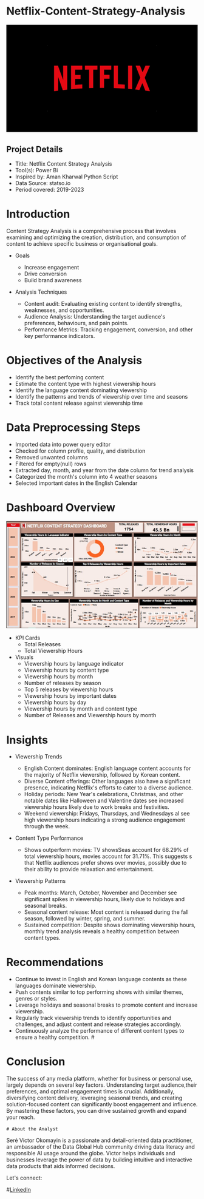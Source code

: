 # Netflix-Content-Strategy-Analysis
![](https://github.com/VictorOkomayin/Files/blob/main/images%20(4).png)

## Project Details
- Title: Netflix Content Strategy Analysis 
- Tool(s): Power Bi
- Inspired by: Aman Kharwal Python Script 
- Data Source: statso.io
- Period covered: 2019-2023

# Introduction 
Content Strategy Analysis is a comprehensive process that involves examining and optimizing the creation, distribution, and consumption of content to achieve specific business or organisational goals.

- Goals
   - Increase engagement
   - Drive conversion
   - Build brand awareness

- Analysis Techniques
   - Content audit: Evaluating existing content to identify strengths, weaknesses, and opportunities.
   - Audience Analysis: Understanding the target audience's preferences, behaviours, and pain points.
   - Performance Metrics: Tracking engagement, conversion, and other key performance indicators.

# Objectives of the Analysis 
- Identify the best perfoming content
- Estimate the content type with highest viewership hours
- Identify the language content dominating viewership
- Identify the patterns and trends of viewership over time and seasons
- Track total content release against viewership time

# Data Preprocessing Steps
- Imported data into power query editor
- Checked for column profile, quality, and distribution
- Removed unwanted columns
- Filtered for empty(null) rows
- Extracted day, month, and year from the date column for trend analysis
- Categorized the month's column into 4 weather seasons
- Selected important dates in the English Calendar

# Dashboard Overview

![](https://github.com/VictorOkomayin/Files/blob/main/netflix1_020832.jpg)

 - KPI Cards
   - Total Releases
   - Total Viewership Hours
 - Visuals
   - Viewership hours by language indicator
   - Viewership hours by content type
   - Viewership hours by month
   - Number of releases by season
   - Top 5 releases by viewership hours
   - Viewership hours by important dates
   - Viewership hours by day
   - Viewership hours by month and content type
   - Number of Releases and Viewership hours by month

# Insights 

- Viewership Trends
   - English Content dominates: English language content accounts for the majority of Netflix viewership, followed by   Korean content.
   - Diverse Content offerings: Other languages also have a significant presence, indicating Netflix's efforts to cater to a diverse audience.
   - Holiday periods: New Year's celebrations, Christmas, and other notable dates like Halloween and Valentine dates see increased viewership hours likely due to work breaks and festivities.
   - Weekend viewership: Fridays, Thursdays, and Wednesdays al see high viewership hours indicating a strong audience engagement through the week.
   
- Content Type Performance
   - Shows outperform movies: TV showsSeas account for 68.29% of total viewership hours, movies account for 31.71%. This suggests s that Netflix audiences prefer shows over movies, possibly due to their ability to provide relaxation and entertainment.
   
- Viewership Patterns
   - Peak months: March, October, November and December see significant spikes in viewership hours, likely due to holidays and seasonal breaks.
   - Seasonal content release: Most content is released during the fall season, followed by winter, spring, and summer.
   - Sustained competition: Despite shows dominating viewership hours, monthly trend analysis reveals a healthy competition between content types.
 
# Recommendations 
  - Continue to invest in English and Korean language contents as these languages dominate viewership.
  - Push contents similar to top performing shows with similar themes, genres or styles.
  - Leverage holidays and seasonal breaks to promote content and increase viewership.
  - Regularly track viewership trends to identify opportunities and challenges, and adjust content and release strategies accordingly.
  - Continuously analyze the performance of different content types to ensure a healthy competition. # 

# Conclusion 
The success of any media platform, whether for business or personal use, largely depends on several key factors. Understanding target audience,their preferences, and optimal engagement times is crucial. Additionally, diversifying content delivery, leveraging seasonal trends, and creating solution-focused content can significantly boost engagement and influence. By mastering these factors, you can drive sustained growth and expand your reach.

    # About the Analyst
 Seré Victor Okomayin is a passionate and detail-oriented data practitioner, an ambassador of the Data Global Hub community driving data literacy and responsible AI usage around the globe. Victor helps individuals and businesses leverage the power of data by building intuitive and interactive data products that aids informed decisions. 

 Let's connect:

 #[LinkedIn](https://www.linkedin.com/in/victorokomayin?utm_source=share&utm_campaign=share_via&utm_content=profile&utm_medium=android_app)

